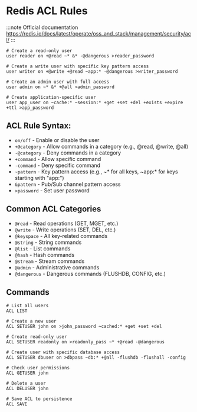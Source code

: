 # Redis ACL Rules

:::note Official documentation
https://redis.io/docs/latest/operate/oss_and_stack/management/security/acl/
:::

```
# Create a read-only user
user reader on +@read ~* &* -@dangerous >reader_password

# Create a write user with specific key pattern access
user writer on +@write +@read ~app:* -@dangerous >writer_password

# Create an admin user with full access
user admin on ~* &* +@all >admin_password

# Create application-specific user
user app_user on ~cache:* ~session:* +get +set +del +exists +expire +ttl >app_password
```

## ACL Rule Syntax:

- `on/off` - Enable or disable the user
- `+@category` - Allow commands in a category (e.g., @read, @write, @all)
- `-@category` - Deny commands in a category
- `+command` - Allow specific command
- `-command` - Deny specific command
- `~pattern` - Key pattern access (e.g., ~* for all keys, ~app:* for keys starting with "app:")
- `&pattern` - Pub/Sub channel pattern access
- `>password` - Set user password

## Common ACL Categories

- `@read` - Read operations (GET, MGET, etc.)
- `@write` - Write operations (SET, DEL, etc.)
- `@keyspace` - All key-related commands
- `@string` - String commands
- `@list` - List commands
- `@hash` - Hash commands
- `@stream` - Stream commands
- `@admin` - Administrative commands
- `@dangerous` - Dangerous commands (FLUSHDB, CONFIG, etc.)

## Commands

```
# List all users
ACL LIST

# Create a new user
ACL SETUSER john on >john_password ~cached:* +get +set +del

# Create read-only user
ACL SETUSER readonly on >readonly_pass ~* +@read -@dangerous

# Create user with specific database access
ACL SETUSER dbuser on >dbpass ~db:* +@all -flushdb -flushall -config

# Check user permissions
ACL GETUSER john

# Delete a user
ACL DELUSER john

# Save ACL to persistence
ACL SAVE

```
